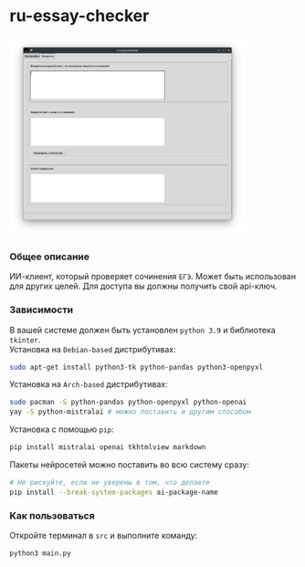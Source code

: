 # ru-essay-checker

<img src="https://github.com/OtryvnoyKalendar/ru-essay-checker/blob/main/screenshots/screenshot%201.png" height="350" >

### Общее описание
ИИ-клиент, который проверяет сочинения `ЕГЭ`. Может быть использован для других целей. Для доступа вы должны получить свой api-ключ.

### Зависимости
В вашей системе должен быть установлен `python 3.9` и библиотека `tkinter`.  
Установка на `Debian-based` дистрибутивах:  
```sh
sudo apt-get install python3-tk python-pandas python3-openpyxl
```
Установка на `Arch-based` дистрибутивах:  
```sh
sudo pacman -S python-pandas python-openpyxl python-openai
yay -S python-mistralai # можно поставить и другим способом
```
Установка с помощью `pip`:
```sh
pip install mistralai openai tkhtmlview markdown
```
Пакеты нейросетей можно поставить во всю систему сразу:
```sh
# Не рискуйте, если не уверены в том, что делаете
pip install --break-system-packages ai-package-name
```

### Как пользоваться 
Откройте терминал в `src` и выполните команду:  
```sh
python3 main.py
```

